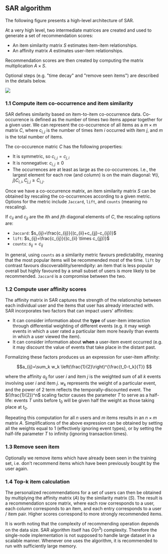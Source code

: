 ## SAR algorithm

The following figure presents a high-level architecture of SAR. 

At a very high level, two intermediate matrices are created and used to generate a set of recommendation scores:

- An item similarity matrix $`S`$ estimates item-item relationships.
- An affinity matrix $`A`$ estimates user-item relationships.

Recommendation scores are then created by computing the matrix multiplication $`A\times S`$.

Optional steps (e.g. "time decay" and "remove seen items") are described in the details below.

<img src="https://recodatasets.z20.web.core.windows.net/images/sar_schema.svg?sanitize=true">

### 1.1 Compute item co-occurrence and item similarity

SAR defines similarity based on item-to-item co-occurrence data. Co-occurrence is defined as the number of times two items appear together for a given user. We can represent the co-occurrence of all items as a $`m\times m`$ matrix $`C`$, where $`c_{i,j}`$ is the number of times item $`i`$ occurred with item $`j`$, and $`m`$ is the total number of items.

The co-occurence matric $`C`$ has the following properties:

- It is symmetric, so $`c_{i,j} = c_{j,i}`$
- It is nonnegative: $`c_{i,j} \geq 0`$
- The occurrences are at least as large as the co-occurrences. I.e., the largest element for each row (and column) is on the main diagonal: $`\forall(i,j) C_{i,i},C_{j,j} \geq C_{i,j}`$.

Once we have a co-occurrence matrix, an item similarity matrix $`S`$ can be obtained by rescaling the co-occurrences according to a given metric. Options for the metric include `Jaccard`, `lift`, and `counts` (meaning no rescaling).


If $`c_{ii}`$ and $`c_{jj}`$ are the $`i`$th and $`j`$th diagonal elements of $`C`$, the rescaling options are:

- `Jaccard`: $`s_{ij}=\frac{c_{ij}}{(c_{ii}+c_{jj}-c_{ij})}`$
- `lift`: $`s_{ij}=\frac{c_{ij}}{(c_{ii} \times c_{jj})}`$
- `counts`: $`s_{ij}=c_{ij}`$

In general, using `counts` as a similarity metric favours predictability, meaning that the most popular items will be recommended most of the time. `lift` by contrast favours discoverability/serendipity: an item that is less popular overall but highly favoured by a small subset of users is more likely to be recommended. `Jaccard` is a compromise between the two.


### 1.2 Compute user affinity scores

The affinity matrix in SAR captures the strength of the relationship between each individual user and the items that user has already interacted with. SAR incorporates two factors that can impact users' affinities: 

- It can consider information about the **type** of user-item interaction through differential weighting of different events (e.g. it may weigh events in which a user rated a particular item more heavily than events in which a user viewed the item).
- It can consider information about **when** a user-item event occurred (e.g. it may discount the value of events that take place in the distant past.

Formalizing these factors produces us an expression for user-item affinity:

```math
a_{ij}=\sum_k w_k \left(\frac{1}{2}\right)^{\frac{t_0-t_k}{T}} 
```

where the affinity $`a_{ij}`$ for user $`i`$ and item $`j`$ is the weighted sum of all $`k`$ events involving user $`i`$ and item $`j`$. $`w_k`$ represents the weight of a particular event, and the power of 2 term reflects the temporally-discounted event. The $`(\frac{1}{2})^n`$ scaling factor causes the parameter $`T`$ to serve as a half-life: events $`T`$ units before $`t_0`$ will be given half the weight as those taking place at $`t_0`$.

Repeating this computation for all $`n`$ users and $`m`$ items results in an $`n\times m`$ matrix $`A`$. Simplifications of the above expression can be obtained by setting all the weights equal to 1 (effectively ignoring event types), or by setting the half-life parameter $`T`$ to infinity (ignoring transaction times).

### 1.3 Remove seen item

Optionally we remove items which have already been seen in the training set, i.e. don't recommend items which have been previously bought by the user again.

### 1.4 Top-k item calculation

The personalized recommendations for a set of users can then be obtained by multiplying the affinity matrix ($`A`$) by the similarity matrix ($`S`$). The result is a recommendation score matrix, where each row corresponds to a user, each column corresponds to an item, and each entry corresponds to a user / item pair. Higher scores correspond to more strongly recommended items.

It is worth noting that the complexity of recommending operation depends on the data size. SAR algorithm itself has $`O(n^3)`$ complexity. Therefore the single-node implementation is not supposed to handle large dataset in a scalable manner. Whenever one uses the algorithm, it is recommended to run with sufficiently large memory. 
